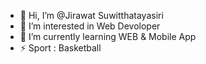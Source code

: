 - 👋 Hi, I’m @Jirawat Suwitthatayasiri
- 👀 I’m interested in Web Devoloper
- 🌱 I’m currently learning WEB & Mobile App
- ⚡ Sport : Basketball 

<!---
JLingZ007/JLingZ007 is a ✨ special ✨ repository because its `README.md` (this file) appears on your GitHub profile.
You can click the Preview link to take a look at your changes.
--->
